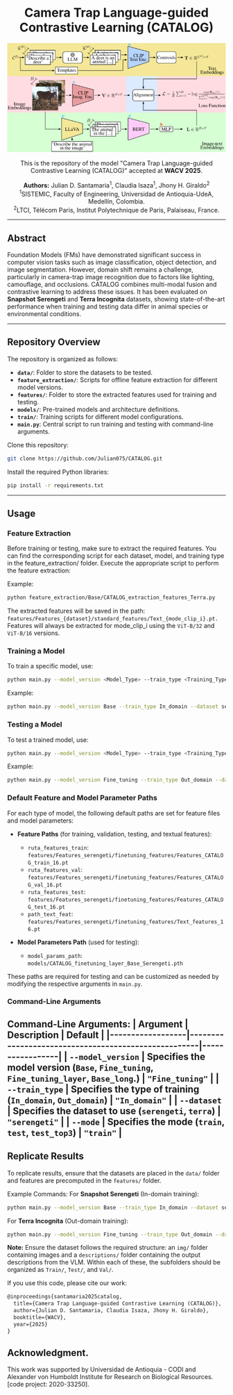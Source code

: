 <h1 align="center">Camera Trap Language-guided Contrastive Learning (CATALOG)</h1>
<p align="center">
  <img src="pipeline_v2.png" alt="Header Image" width="600">
</p>

<p align="center">
This is the repository of the model "Camera Trap Language-guided Contrastive Learning (CATALOG)" accepted at <strong>WACV 2025</strong>.
</p>

<p align="center">
<b>Authors:</b> Julian D. Santamaria<sup>1</sup>, Claudia Isaza<sup>1</sup>, Jhony H. Giraldo<sup>2</sup><br>
<sup>1</sup>SISTEMIC, Faculty of Engineering, Universidad de Antioquia-UdeA, Medellín, Colombia.<br>
<sup>2</sup>LTCI, Télécom Paris, Institut Polytechnique de Paris, Palaiseau, France.
</p>


---

## Abstract

Foundation Models (FMs) have demonstrated significant success in computer vision tasks such as image classification, object detection, and image segmentation. However, domain shift remains a challenge, particularly in camera-trap image recognition due to factors like lighting, camouflage, and occlusions. CATALOG combines multi-modal fusion and contrastive learning to address these issues. It has been evaluated on **Snapshot Serengeti** and **Terra Incognita** datasets, showing state-of-the-art performance when training and testing data differ in animal species or environmental conditions.

---

## Repository Overview

The repository is organized as follows:
- **`data/`**: Folder to store the datasets to be tested.
- **`feature_extraction/`**: Scripts for offline feature extraction for different model versions.
- **`features/`**: Folder to store the extracted features used for training and testing.
- **`models/`**: Pre-trained models and architecture definitions.
- **`train/`**: Training scripts for different model configurations.
- **`main.py`**: Central script to run training and testing with command-line arguments.

Clone this repository:
```bash
git clone https://github.com/Julian075/CATALOG.git
```

Install the required Python libraries:
```bash
pip install -r requirements.txt
```
---
## Usage

### Feature Extraction
Before training or testing, make sure to extract the required features. You can find the corresponding script for each dataset, model, and training type in the feature_extraction/ folder. Execute the appropriate script to perform the feature extraction:

Example:
```bash
python feature_extraction/Base/CATALOG_extraction_features_Terra.py
```
The extracted features will be saved in the path: `features/Features_{dataset}/standard_features/Text_{mode_clip_i}.pt.` Features will always be extracted for mode_clip_i using the `ViT-B/32` and `ViT-B/16` versions.


### Training a Model

To train a specific model, use:
```bash
python main.py --model_version <Model_Type> --train_type <Training_Type> --dataset <Dataset> --mode train
```
Example:
```bash
python main.py --model_version Base --train_type In_domain --dataset serengeti --mode train
```
### Testing a Model
To test a trained model, use:
```bash
python main.py --model_version <Model_Type> --train_type <Training_Type> --dataset <Dataset> --mode test
```
Example:
```bash
python main.py --model_version Fine_tuning --train_type Out_domain --dataset terra --mode test
```
### Default Feature and Model Parameter Paths

For each type of model, the following default paths are set for feature files and model parameters:

- **Feature Paths** (for training, validation, testing, and textual features):
  - `ruta_features_train`: `features/Features_serengeti/finetuning_features/Features_CATALOG_train_16.pt`
  - `ruta_features_val`: `features/Features_serengeti/finetuning_features/Features_CATALOG_val_16.pt`
  - `ruta_features_test`: `features/Features_serengeti/finetuning_features/Features_CATALOG_test_16.pt`
  - `path_text_feat`: `features/Features_serengeti/finetuning_features/Text_features_16.pt`

- **Model Parameters Path** (used for testing):
  - `model_params_path`: `models/CATALOG_finetuning_layer_Base_Serengeti.pth`

These paths are required for testing and can be customized as needed by modifying the respective arguments in `main.py`.
### Command-Line Arguments
Command-Line Arguments:
| Argument         | Description                                         | Default         |
|------------------|-----------------------------------------------------|-----------------|
| `--model_version` | Specifies the model version (`Base`, `Fine_tuning`, `Fine_tuning_layer`, `Base_long`.) | `"Fine_tuning"` |
| `--train_type`   | Specifies the type of training (`In_domain`, `Out_domain`) | `"In_domain"`   |
| `--dataset`      | Specifies the dataset to use (`serengeti`, `terra`) | `"serengeti"`   |
| `--mode`         | Specifies the mode (`train`, `test`, `test_top3`)   | `"train"`       |
---
## Replicate Results
To replicate results, ensure that the datasets are placed in the `data/` folder and features are precomputed in the `features/` folder.

Example Commands:
For **Snapshot Serengeti** (In-domain training):
```bash
python main.py --model_version Base --train_type In_domain --dataset serengeti --mode train
```
For **Terra Incognita** (Out-domain training):
```bash
python main.py --model_version Fine_tuning --train_type Out_domain --dataset terra --mode train
```
<p><b>Note:</b> Ensure the dataset follows the required structure: an <code>img/</code> folder containing images and a <code>descriptions/</code> folder containing the output descriptions from the VLM. Within each of these, the subfolders should be organized as <code>Train/</code>, <code>Test/</code>, and <code>Val/</code>.</p>

If you use this code, please cite our work:
```
@inproceedings{santamaria2025catalog,
  title={Camera Trap Language-guided Contrastive Learning (CATALOG)},
  author={Julian D. Santamaria, Claudia Isaza, Jhony H. Giraldo},
  booktitle={WACV},
  year={2025}
}
```
## Acknowledgment.
This work was supported by Universidad de Antioquia - CODI and Alexander von Humboldt Institute for Research on Biological Resources. [code project: 2020-33250].
